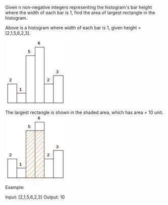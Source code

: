 Given n non-negative integers representing the histogram's bar height where the width of each bar is 1, find the area of largest rectangle in the histogram.


Above is a histogram where width of each bar is 1, given height = [2,1,5,6,2,3].

![](histogram.png) 


The largest rectangle is shown in the shaded area, which has area = 10 unit.
![](histogram_area.png)
 

Example:

Input: [2,1,5,6,2,3]
Output: 10
